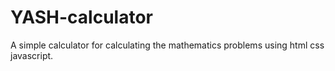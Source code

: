 # YASH-calculator
A simple calculator for calculating the mathematics problems using html css  javascript.
